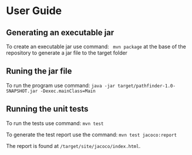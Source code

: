 # User Guide

## Generating an executable jar

To create an executable jar use command:
 ` mvn package`
 at the base of the repository to generate a jar file to the target folder

## Runing the jar file

To run the program use command:
 `java -jar target/pathfinder-1.0-SNAPSHOT.jar -Dexec.mainClass=Main`

## Running the unit tests

To run the tests use command:
 `mvn test`

To generate the test report use the command:
 `mvn test jacoco:report`

The report is found at `/target/site/jacoco/index.html`.


